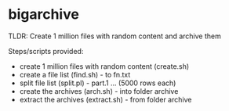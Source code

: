 # bigarchive
TLDR: Create 1 million files with random content and archive them

Steps/scripts provided:

- create 1 million files with random content (create.sh)
- create a file list (find.sh) - to fn.txt
- split file list (split.pl) - part.1 ... (5000 rows each)
- create the archives (arch.sh) - into folder archive
- extract the archives (extract.sh) - from folder archive

